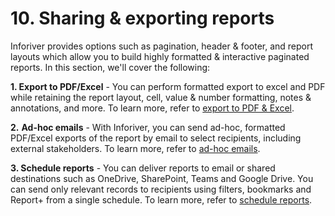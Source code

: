 # 10. Sharing & exporting reports

Inforiver provides options such as pagination, header & footer, and report layouts which allow you to build highly formatted & interactive paginated reports. In this section, we'll cover the following:

**1. Export to PDF/Excel** - You can perform formatted export to excel and PDF while retaining the report layout, cell, value & number formatting, notes & annotations, and more. To learn more, refer to [export to PDF & Excel](../7.-sharing-and-exporting-reports/export.md).

**2.** **Ad-hoc emails** - With Inforiver, you can send ad-hoc, formatted PDF/Excel exports of the report by email to select recipients, including external stakeholders. To learn more, refer to [ad-hoc emails](ad-hoc-emails.md).

**3. Schedule reports** - You can deliver reports to email or shared destinations such as OneDrive, SharePoint, Teams and Google Drive​​. You can send only relevant records to recipients using filters, bookmarks and Report+ from a single schedule. To learn more, refer to [schedule reports](schedule-reports.md).
